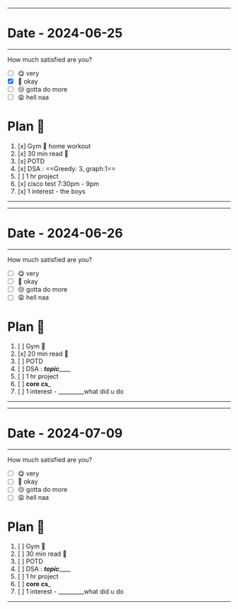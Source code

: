 
------------------------------------------------------------------------
# Date - 2024-06-25

---

How much satisfied are you?
- [ ] 😋 very
- [x] 🙂 okay
- [ ] 😒 gotta do more
- [ ] 😩 hell naa

# Plan 📆
1. [x] Gym 💪 home workout
2. [x] 30 min read 📑
3. [x] POTD 
4. [x] DSA : ==Greedy: 3, graph:1==
5. [ ] 1 hr project
6. [x] cisco test 7:30pm - 9pm
7. [x] 1 interest - the boys

------------------------------------------------------------------------



------------------------------------------------------------------------
# Date - 2024-06-26

---

How much satisfied are you?
- [ ] 😋 very
- [ ] 🙂 okay
- [ ] 😒 gotta do more
- [ ] 😩 hell naa

# Plan 📆
1. [ ] Gym 💪
2. [x] 20 min read 📑
3. [ ] POTD 
4. [ ] DSA : ___topic_______
5. [ ] 1 hr project
6. [ ] ____core cs_____
7. [ ] 1 interest - _________what did u do

------------------------------------------------------------------------



------------------------------------------------------------------------
# Date - 2024-07-09

---

How much satisfied are you?
- [ ] 😋 very
- [ ] 🙂 okay
- [ ] 😒 gotta do more
- [ ] 😩 hell naa

# Plan 📆
1. [ ] Gym 💪
2. [ ] 30 min read 📑
3. [ ] POTD 
4. [ ] DSA : ___topic_______
5. [ ] 1 hr project
6. [ ] ____core cs_____
7. [ ] 1 interest - _________what did u do

------------------------------------------------------------------------


